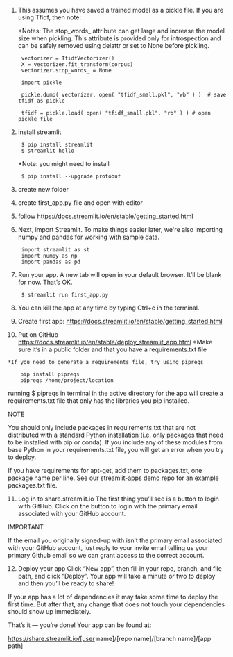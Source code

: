 1) This assumes you have saved a trained model as a pickle file. If you are using Tfidf, then note: 

    *Notes: The stop_words_ attribute can get large and increase the model size when pickling. This attribute is provided only for introspection and can be safely removed using delattr or set to None before pickling. 

        vectorizer = TfidfVectorizer()
        X = vectorizer.fit_transform(corpus)
        vectorizer.stop_words_ = None

        import pickle

        pickle.dump( vectorizer, open( "tfidf_small.pkl", "wb" ) )  # save tfidf as pickle

        tfidf = pickle.load( open( "tfidf_small.pkl", "rb" ) ) # open pickle file


2) install streamlit

        $ pip install streamlit
        $ streamlit hello

    *Note: you might need to install
    
        $ pip install --upgrade protobuf

3) create new folder
   
4) create first_app.py file and open with editor

5) follow https://docs.streamlit.io/en/stable/getting_started.html

6) Next, import Streamlit. To make things easier later, we're also importing numpy and pandas for working with sample data.

        import streamlit as st
        import numpy as np
        import pandas as pd

7) Run your app. A new tab will open in your default browser. It’ll be blank for now. That’s OK.

        $ streamlit run first_app.py

8) You can kill the app at any time by typing Ctrl+c in the terminal.

9) Create first app: https://docs.streamlit.io/en/stable/getting_started.html

10)  Put on GitHub https://docs.streamlit.io/en/stable/deploy_streamlit_app.html
    *Make sure it’s in a public folder and that you have a requirements.txt file

    *If you need to generate a requirements file, try using pipreqs

        pip install pipreqs
        pipreqs /home/project/location

running $ pipreqs in terminal in the active directory for the app will create a requirements.txt file that only has the libraries you pip installed.

NOTE

You should only include packages in requirements.txt that are not distributed with a standard Python installation (i.e. only packages that need to be installed with pip or conda). If you include any of these modules from base Python in your requirements.txt file, you will get an error when you try to deploy.

If you have requirements for apt-get, add them to packages.txt, one package name per line. See our streamlit-apps demo repo for an example packages.txt file.

11) Log in to share.streamlit.io
The first thing you’ll see is a button to login with GitHub. Click on the button to login with the primary email associated with your GitHub account.

IMPORTANT

If the email you originally signed-up with isn’t the primary email associated with your GitHub account, just reply to your invite email telling us your primary Github email so we can grant access to the correct account.

12) Deploy your app
Click “New app”, then fill in your repo, branch, and file path, and click “Deploy”. Your app will take a minute or two to deploy and then you’ll be ready to share!

If your app has a lot of dependencies it may take some time to deploy the first time. But after that, any change that does not touch your dependencies should show up immediately.

That’s it — you’re done! Your app can be found at:

https://share.streamlit.io/[user name]/[repo name]/[branch name]/[app path]

